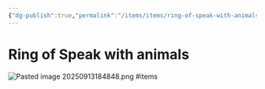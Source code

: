 ```yaml
---
{"dg-publish":true,"permalink":"/items/items/ring-of-speak-with-animals/"}
---
```


# Ring of Speak with animals

![Pasted image 20250913184848.png](/img/user/items/tome%20pages/image%20files/Pasted%20image%2020250913184848.png)
#items